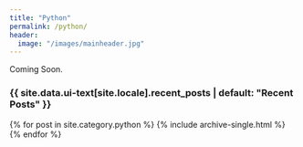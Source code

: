 ```yaml
---
title: "Python"
permalink: /python/
header:
  image: "/images/mainheader.jpg"
---
```


Coming Soon.


<h3 class="archive__subtitle">{{ site.data.ui-text[site.locale].recent_posts | default: "Recent Posts" }}</h3>

{% for post in site.category.python %}
  {% include archive-single.html %}
{% endfor %}

